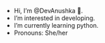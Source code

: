 -  Hi, I’m @DevAnushka 👋.
-  I’m interested in developing.
-  I’m currently learning python.
-  Pronouns: She/her



<!---
DevAnushka/DevAnushka is a ✨ special ✨ repository because its `README.md` (this file) appears on your GitHub profile.
You can click the Preview link to take a look at your changes.
--->
